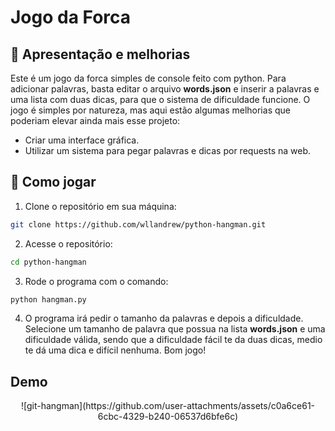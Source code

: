 # Jogo da Forca

## 📌 Apresentação e melhorias

Este é um jogo da forca simples de console feito com python. Para adicionar palavras, basta editar o arquivo __words.json__ e inserir a palavras e uma lista com duas dicas, para que o sistema de dificuldade funcione. O jogo é simples por natureza, mas aqui estão algumas melhorias que poderiam elevar ainda mais esse projeto:
- Criar uma interface gráfica.
- Utilizar um sistema para pegar palavras e dicas por requests na web.

## 🚀 Como jogar

1. Clone o repositório em sua máquina:
```bash
git clone https://github.com/wllandrew/python-hangman.git
```
2. Acesse o repositório:
```bash
cd python-hangman
```
3. Rode o programa com o comando:
```bash
python hangman.py
```
4. O programa irá pedir o tamanho da palavras e depois a dificuldade. Selecione um tamanho de palavra que possua na lista __words.json__ e uma dificuldade válida, sendo que a dificuldade fácil te da duas dicas, medio te dá uma dica e difícil nenhuma.
Bom jogo!

## Demo

<p align="center">
  ![git-hangman](https://github.com/user-attachments/assets/c0a6ce61-6cbc-4329-b240-06537d6bfe6c)  
</p>



